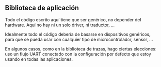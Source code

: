 ## Biblioteca de aplicación

Todo el código escrito aquí tiene que ser genérico, no depender del hardware.
Aquí no hay ni un solo driver, ni traductor, ... 

Idealmente todo el código debería de basarse en dispositivos genéricos, para
que se pueda usar con cualquier tipo de microcontrolador, sensor, ...

En algunos casos, como en la biblioteca de trazas, hago ciertas elecciones:
uso un flujo UART
conectado con la configuración por defecto que estoy usando en todas las
aplicaciones. 

